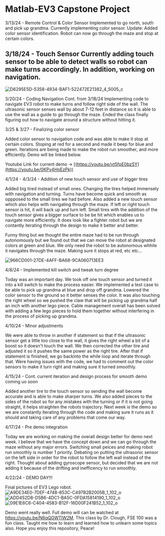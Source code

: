 # Matlab-EV3 Capstone Project

3/13/24 - Remote Control & Color Sensor
Implemented to go north, south and pick up grandma. Currently implementing color sensor.
Update: Added color sensor identification. Robot can now go through the maze and stop at certain colors. 

3/18/24 - Touch Sensor 
Currently adding touch sensor to be able to detect walls so robot can make turns accordingly.
In addition, working on navigation.
----------
![D6295E5D-5358-4934-BAF1-522472E21382_4_5005_c](https://github.com/elvis808/Matlab-Code-/assets/67409144/460c180a-5c00-44f7-87a8-1829b14e8966)

3/20/24 - Coding Navigation Cont. from 3/18/24
Implementing code to navigate EV3 robot to make turns and follow right side of the wall. The ultrasonic sensor senses wall by about 7-12 feet in distance so it is able to use the wall as a guide to go through the maze. Ended the class finally figuring out how to navigate around a structure without hitting it.

3/25 & 3/27 - Finalizing color sensor

Added color sensor to navigation code and was able to make it stop at certain colors. Stoping at red for a second and made it beep for blue and green. Iterations are being made to make the robot run smoother, and more efficiently. Demo will be linked below.

Youtube Link for current demo -> [(https://youtu.be/vt5fpE0bzSY](https://youtu.be/0KPv4HnEzPk))

4/1/24 - 4/3/24 - Addition of new touch sensor and use of bigger tires

Added big tired instead of small ones. Changing the tires helped immensely with navigation and turning. Turns have become quick and smooth as oppposed to the small tires we had before. Also added a new touch sensor which also helps with navigating through the maze. If left or right touch sensor is hit, it will back up and turn left. Small tires with the addition of the touch sensor gives a bigger surface to be be hit which enables us to navigate more efficiently. It does look like a fighter robot but we are contantly iterating through the design to make it better and better. 

Funny thing but we thought the entire maze had to be run through autonomously but we found out that we can move the robot at designated colors at green and blue. We only need the robot to be autonomous whhile it navigates through the maze. Making sure it stops at red, etc etc...

![966CD001-27DE-4AFF-BA68-9CA060713EE3](https://github.com/elvis808/Matlab-Code-/assets/67409144/68c37703-e70f-406d-9d05-56e633180c08)

4/8/24 - Implemented kill switch and tweak turn degree

Today was an important day. We took off one touch sensor and turned it into a kill switch to make the process easier. We implemented a test case to be able to pick up grandma at blue and drop off grandma. Lowered the color sensor to the ground so it better senses the color. It was also touching the right wheel so we pushed the claw that will be picking up grandma half an inch with another lego piece. Cable management overall has been solved with adding a few lego pieces to hold them together without interfering in the process of picking up grandma.

4/10/24 - Minor adjustments

We were able to throw in another if statement so that if the ultrasonic sensor get a little too close to the wall, it gives the right wheel a bit of a boost so it doesn't touch the wall. We then corrected the other tire and adjusted it so it pushes the same power as the right tire. After that if statement is finished, we go backinto the while loop and iterate through that. Were having issues with the code, we had to comment out the color sensors to make it turn right and making sure it turned smoothly. 

4/15/24 - Cont. current iteration and design process for smooth demo coming uo soon

Added another tire to the touch sensor so sending the wall become accurate and is able to make sharper turns. We also added pieces to the sides of the robot so for any mistakes with the turning or if it is not going straight, it helps straighten the robots trajectory. Next week is the demo so we are constantly iterating through the code and making sure it runs as it should and taking care of any problems that come our way.

4/17/24 - Pre demo integration

Today we are working on making the overall design better for demo next week. I believe that we have the concept down and we can go through the maze without any major errors. Switching small peices and making robot run smoothly is number 1 priority. Debating on putting the ultrasonic sensor on the left side in order for the robot to follow the left wall instead of the right. Thought about adding gyroscope sensor, but decided that we are not adding it because of the drifting and inefficency to run smoothly.

4/22/24 - DEMO DAY!!!

Final pictures of EV3 Lego robot.
![A9DE34E0-7DEF-4748-853C-C497B2B2005B_1_102_o](https://github.com/elvis808/Matlab-Code-/assets/67409144/01ba4016-e16e-48b3-85b2-33395af37ebb)
![ADD452D8-D5B6-4DC1-BA5C-0FDA15814190_1_102_o](https://github.com/elvis808/Matlab-Code-/assets/67409144/c679e45b-41c7-4976-a999-bbd2c505ca37)
![09E1E6C6-C404-4583-B12F-16D00F241B52_1_102_o](https://github.com/elvis808/Matlab-Code-/assets/67409144/686dd678-c85d-4e31-ad51-9d01f1b55bee)

Demo went really well. Full demo will can be watched at https://youtu.be/N6qQGWTIW2M. This class by Dr. Clough, FSE 100 was a fun class. Taught me how to learn and learned how to unlearn some topics also. Hope you enjoy this repository, Peace!
